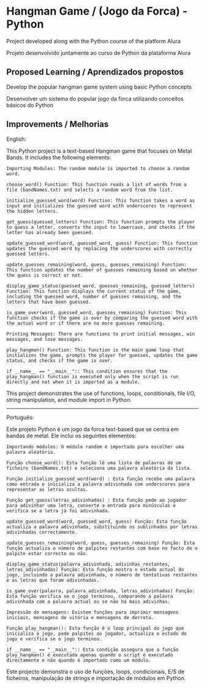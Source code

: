 
# Hangman Game / (Jogo da Forca) - Python

Project developed along with the Python course of the platform Alura

Projeto desenvolvido juntamente ao curso de Python da plataforma Alura



## Proposed Learning /  Aprendizados propostos 

Develop the popular hangman game system using basic Python concepts

Desenvolver um sistema do popular jogo da forca utilizando conceitos básicos do Python



## Improvements / Melhorias 
English:

This Python project is a text-based Hangman game that focuses on Metal Bands. It includes the following elements:

    Importing Modules: The random module is imported to choose a random word.

    choose_word() Function: This function reads a list of words from a file (bandNames.txt) and selects a random word from the list.

    initialize_guessed_word(word) Function: This function takes a word as input and initializes the guessed word with underscores to represent the hidden letters.

    get_guess(guessed_letters) Function: This function prompts the player to guess a letter, converts the input to lowercase, and checks if the letter has already been guessed.

    update_guessed_word(word, guessed_word, guess) Function: This function updates the guessed word by replacing the underscores with correctly guessed letters.

    update_guesses_remaining(word, guess, guesses_remaining) Function: This function updates the number of guesses remaining based on whether the guess is correct or not.

    display_game_status(guessed_word, guesses_remaining, guessed_letters) Function: This function displays the current status of the game, including the guessed word, number of guesses remaining, and the letters that have been guessed.

    is_game_over(word, guessed_word, guesses_remaining) Function: This function checks if the game is over by comparing the guessed word with the actual word or if there are no more guesses remaining.

    Printing Messages: There are functions to print initial messages, win messages, and lose messages.

    play_hangman() Function: This function is the main game loop that initializes the game, prompts the player for guesses, updates the game status, and checks if the game is over.

    if __name__ == "__main__":: This condition ensures that the play_hangman() function is executed only when the script is run directly and not when it is imported as a module.

This project demonstrates the use of functions, loops, conditionals, file I/O, string manipulation, and module import in Python.

-----------------------------------

Português:

Este projeto Python é um jogo da forca text-based que se centra em bandas de metal. Ele inclui os seguintes elementos:

    Importando módulos: O módulo random é importado para escolher uma palavra aleatória.

    Função choose_word(): Esta função lê uma lista de palavras de um ficheiro (bandNames.txt) e seleciona uma palavra aleatória da lista.

    Função initialize_guessed_word(word) : Esta função recebe uma palavra como entrada e inicializa a palavra adivinhada com underscores para representar as letras ocultas.

    Função get_guess(letras_adivinhadas) : Esta função pede ao jogador para adivinhar uma letra, converte a entrada para minúsculas e verifica se a letra já foi adivinhada.

    update_guessed_word(word, guessed_word, guess) Função: Esta função actualiza a palavra adivinhada, substituindo os sublinhados por letras adivinhadas correctamente.

    update_guesses_remaining(word, guess, guesses_remaining) Função: Esta função actualiza o número de palpites restantes com base no facto de o palpite estar correcto ou não.

    display_game_status(palavra_adivinhada, adivinhas_restantes, letras_adivinhadas) Função: Esta função mostra o estado actual do jogo, incluindo a palavra adivinhada, o número de tentativas restantes e as letras que foram adivinhadas.

    is_game_over(palavra, palavra_adivinhada, letras_adivinhadas) Função: Esta função verifica se o jogo terminou, comparando a palavra adivinhada com a palavra actual ou se não há mais adivinhas.

    Impressão de mensagens: Existem funções para imprimir mensagens iniciais, mensagens de vitória e mensagens de derrota.

    Função play_hangman(): Esta função é o loop principal do jogo que inicializa o jogo, pede palpites ao jogador, actualiza o estado do jogo e verifica se o jogo terminou.

    if __name__ == "__main__":: Esta condição assegura que a função play_hangman() é executada apenas quando o script é executado directamente e não quando é importado como um módulo.

Este projecto demonstra o uso de funções, loops, condicionais, E/S de ficheiros, manipulação de strings e importação de módulos em Python.

